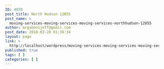 ```yaml
---
ID: 4978
post_title: North Hudson 12855
post_name: >
  moving-services-moving-services-moving-services-northhudson-12855
author: mrgabonijeff@gmail.com
post_date: 2018-03-28 01:38:34
layout: page
link: >
  http://localhost/wordpress/moving-services-moving-services-moving-services-northhudson-12855/
published: true
tags: [ ]
categories: [ ]
---
```

